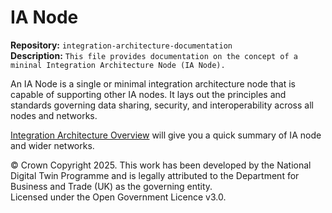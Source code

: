 # IA Node

**Repository:** `integration-architecture-documentation`  
**Description:** `This file provides documentation on the concept of a mininal Integration Architecture Node (IA Node). `  
<!-- SPDX-License-Identifier: OGL-UK-3.0 -->

An IA Node is a single or minimal integration architecture node that is capable of supporting other IA nodes. It lays out the principles and standards governing data sharing, security, and interoperability across all nodes and networks.

[Integration Architecture Overview](../integration-architecture.md) will give you a quick summary of IA node and wider networks.

© Crown Copyright 2025. This work has been developed by the National Digital Twin Programme and is legally attributed to the Department for Business and Trade (UK) as the governing entity.  
Licensed under the Open Government Licence v3.0.  
